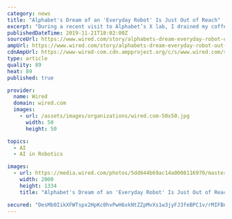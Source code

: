 ```yaml
---
category: news
title: "Alphabet's Dream of an 'Everyday Robot' Is Just Out of Reach"
excerpt: "During a recent visit to Alphabet’s X lab, I drained my coffee and left the compostable cup on a tray marked “Cans & Bottles.” The transgression was soon mended. Twenty minutes later, a wheeled, one-armed, chest-high robot whirred along and inspected ..."
publishedDateTime: 2019-11-21T18:02:00Z
sourceUrl: https://www.wired.com/story/alphabets-dream-everyday-robot-out-reach/
ampUrl: https://www.wired.com/story/alphabets-dream-everyday-robot-out-reach/amp
cdnAmpUrl: https://www-wired-com.cdn.ampproject.org/c/s/www.wired.com/story/alphabets-dream-everyday-robot-out-reach/amp
type: article
quality: 89
heat: 89
published: true

provider:
  name: Wired
  domain: wired.com
  images:
    - url: /assets/images/organizations/wired.com-50x50.jpg
      width: 50
      height: 50

topics:
  - AI
  - AI in Robotics

images:
  - url: https://media.wired.com/photos/5dd644b69ac14a0008116970/master/pass/playpinTA_4N9A3036.jpg
    width: 2000
    height: 1334
    title: "Alphabet's Dream of an 'Everyday Robot' Is Just Out of Reach"

secured: "DesMb0IikXFWTspx2HpKc0hvPwH6xkNtZZpMvXs1w3jyFJ3feBPC1v/rMIFBn3x2qFMFy2xnf4mdW2Fp2E5aft9V/eK20rcXP07KD2QkI2lbnoGkMlRlTNnN5Bn9kMTsIanLQ1IKTq/g7ZU0krlHPG+kGaxj4lyYCCS1ouIf1fZ6eX89z4vkQdOm3YgWUagjo4eD34MjQulN69HBo3ajwnNHihfulFy3YQ1XdnukRvn5NainGeotyKQAg57u/U9l79FQe3vzS+K1XLteLYOFmw==;0wsyDOsgsRKAE4P2fb4SKQ=="
---
```


